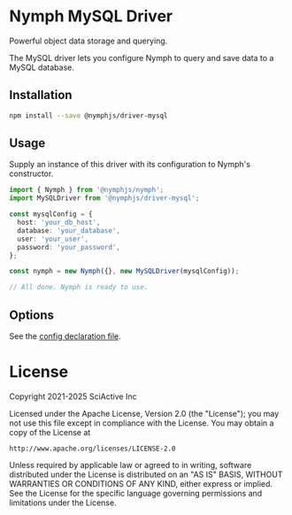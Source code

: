 # Nymph MySQL Driver

Powerful object data storage and querying.

The MySQL driver lets you configure Nymph to query and save data to a MySQL database.

## Installation

```sh
npm install --save @nymphjs/driver-mysql
```

## Usage

Supply an instance of this driver with its configuration to Nymph's constructor.

```ts
import { Nymph } from '@nymphjs/nymph';
import MySQLDriver from '@nymphjs/driver-mysql';

const mysqlConfig = {
  host: 'your_db_host',
  database: 'your_database',
  user: 'your_user',
  password: 'your_password',
};

const nymph = new Nymph({}, new MySQLDriver(mysqlConfig));

// All done. Nymph is ready to use.
```

## Options

See the [config declaration file](src/conf/d.ts).

# License

Copyright 2021-2025 SciActive Inc

Licensed under the Apache License, Version 2.0 (the "License");
you may not use this file except in compliance with the License.
You may obtain a copy of the License at

    http://www.apache.org/licenses/LICENSE-2.0

Unless required by applicable law or agreed to in writing, software
distributed under the License is distributed on an "AS IS" BASIS,
WITHOUT WARRANTIES OR CONDITIONS OF ANY KIND, either express or implied.
See the License for the specific language governing permissions and
limitations under the License.
